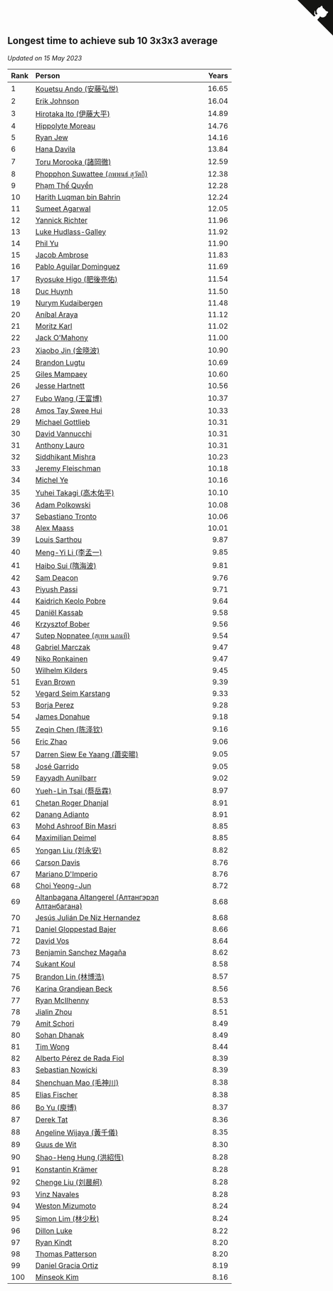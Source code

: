 ## Longest time to achieve sub 10 3x3x3 average

*Updated on 15 May 2023*

| Rank | Person | Years |
| :--- | :--- | ---: |
| 1 | [Kouetsu Ando (安藤弘悦)](https://www.worldcubeassociation.org/persons/2006ANDO01) | 16.65 |
| 2 | [Erik Johnson](https://www.worldcubeassociation.org/persons/2007JOHN02) | 16.04 |
| 3 | [Hirotaka Ito (伊藤大平)](https://www.worldcubeassociation.org/persons/2008ITOH01) | 14.89 |
| 4 | [Hippolyte Moreau](https://www.worldcubeassociation.org/persons/2008MORE02) | 14.76 |
| 5 | [Ryan Jew](https://www.worldcubeassociation.org/persons/2008JEWR01) | 14.16 |
| 6 | [Hana Davila](https://www.worldcubeassociation.org/persons/2009DAVI01) | 13.84 |
| 7 | [Toru Morooka (諸岡徹)](https://www.worldcubeassociation.org/persons/2010MORO01) | 12.59 |
| 8 | [Phopphon Suwattee (ภพพนธ์ สุวัตถี)](https://www.worldcubeassociation.org/persons/2010SUWA03) | 12.38 |
| 9 | [Phạm Thế Quyền](https://www.worldcubeassociation.org/persons/2010PHAM08) | 12.28 |
| 10 | [Harith Luqman bin Bahrin](https://www.worldcubeassociation.org/persons/2010BAHR02) | 12.24 |
| 11 | [Sumeet Agarwal](https://www.worldcubeassociation.org/persons/2011AGAR05) | 12.05 |
| 12 | [Yannick Richter](https://www.worldcubeassociation.org/persons/2010RICH04) | 11.96 |
| 13 | [Luke Hudlass-Galley](https://www.worldcubeassociation.org/persons/2010HUDL01) | 11.92 |
| 14 | [Phil Yu](https://www.worldcubeassociation.org/persons/2010YUPH01) | 11.90 |
| 15 | [Jacob Ambrose](https://www.worldcubeassociation.org/persons/2010AMBR01) | 11.83 |
| 16 | [Pablo Aguilar Dominguez](https://www.worldcubeassociation.org/persons/2010AGUI04) | 11.69 |
| 17 | [Ryosuke Higo (肥後亮佑)](https://www.worldcubeassociation.org/persons/2006HIGO01) | 11.54 |
| 18 | [Duc Huynh](https://www.worldcubeassociation.org/persons/2010HUYN02) | 11.50 |
| 19 | [Nurym Kudaibergen](https://www.worldcubeassociation.org/persons/2011KUDA01) | 11.48 |
| 20 | [Aníbal Araya](https://www.worldcubeassociation.org/persons/2011ARAY01) | 11.12 |
| 21 | [Moritz Karl](https://www.worldcubeassociation.org/persons/2008KARL02) | 11.02 |
| 22 | [Jack O'Mahony](https://www.worldcubeassociation.org/persons/2011OMAH01) | 11.00 |
| 23 | [Xiaobo Jin (金晓波)](https://www.worldcubeassociation.org/persons/2008JINX01) | 10.90 |
| 24 | [Brandon Lugtu](https://www.worldcubeassociation.org/persons/2012LUGT01) | 10.69 |
| 25 | [Giles Mampaey](https://www.worldcubeassociation.org/persons/2012MAMP01) | 10.60 |
| 26 | [Jesse Hartnett](https://www.worldcubeassociation.org/persons/2012HART03) | 10.56 |
| 27 | [Fubo Wang (王富博)](https://www.worldcubeassociation.org/persons/2007FUBO01) | 10.37 |
| 28 | [Amos Tay Swee Hui](https://www.worldcubeassociation.org/persons/2009SWEE01) | 10.33 |
| 29 | [Michael Gottlieb](https://www.worldcubeassociation.org/persons/2006GOTT01) | 10.31 |
| 30 | [David Vannucchi](https://www.worldcubeassociation.org/persons/2012VANN01) | 10.31 |
| 31 | [Anthony Lauro](https://www.worldcubeassociation.org/persons/2012LAUR02) | 10.31 |
| 32 | [Siddhikant Mishra](https://www.worldcubeassociation.org/persons/2012MISH01) | 10.23 |
| 33 | [Jeremy Fleischman](https://www.worldcubeassociation.org/persons/2005FLEI01) | 10.18 |
| 34 | [Michel Ye](https://www.worldcubeassociation.org/persons/2012YEMI01) | 10.16 |
| 35 | [Yuhei Takagi (高木佑平)](https://www.worldcubeassociation.org/persons/2008TAKA01) | 10.10 |
| 36 | [Adam Polkowski](https://www.worldcubeassociation.org/persons/2007POLK01) | 10.08 |
| 37 | [Sebastiano Tronto](https://www.worldcubeassociation.org/persons/2011TRON02) | 10.06 |
| 38 | [Alex Maass](https://www.worldcubeassociation.org/persons/2011MAAS01) | 10.01 |
| 39 | [Louis Sarthou](https://www.worldcubeassociation.org/persons/2012SART01) | 9.87 |
| 40 | [Meng-Yi Li (李孟一)](https://www.worldcubeassociation.org/persons/2011LIME01) | 9.85 |
| 41 | [Haibo Sui (隋海波)](https://www.worldcubeassociation.org/persons/2011SUIH01) | 9.81 |
| 42 | [Sam Deacon](https://www.worldcubeassociation.org/persons/2013DEAC01) | 9.76 |
| 43 | [Piyush Passi](https://www.worldcubeassociation.org/persons/2013PASS01) | 9.71 |
| 44 | [Kaidrich Keolo Pobre](https://www.worldcubeassociation.org/persons/2013POBR01) | 9.64 |
| 45 | [Daniël Kassab](https://www.worldcubeassociation.org/persons/2012KASS01) | 9.58 |
| 46 | [Krzysztof Bober](https://www.worldcubeassociation.org/persons/2013BOBE01) | 9.56 |
| 47 | [Sutep Nopnatee (สุเทพ นภนที)](https://www.worldcubeassociation.org/persons/2010NOPN01) | 9.54 |
| 48 | [Gabriel Marczak](https://www.worldcubeassociation.org/persons/2013MARC03) | 9.47 |
| 49 | [Niko Ronkainen](https://www.worldcubeassociation.org/persons/2010RONK01) | 9.47 |
| 50 | [Wilhelm Kilders](https://www.worldcubeassociation.org/persons/2010KILD02) | 9.45 |
| 51 | [Evan Brown](https://www.worldcubeassociation.org/persons/2013BROW04) | 9.39 |
| 52 | [Vegard Seim Karstang](https://www.worldcubeassociation.org/persons/2009SEIM02) | 9.33 |
| 53 | [Borja Perez](https://www.worldcubeassociation.org/persons/2013PERE05) | 9.28 |
| 54 | [James Donahue](https://www.worldcubeassociation.org/persons/2010DONA01) | 9.18 |
| 55 | [Zeqin Chen (陈泽钦)](https://www.worldcubeassociation.org/persons/2010CHEN37) | 9.16 |
| 56 | [Eric Zhao](https://www.worldcubeassociation.org/persons/2010ZHAO19) | 9.06 |
| 57 | [Darren Siew Ee Yaang (蕭奕暘)](https://www.worldcubeassociation.org/persons/2009SIEW01) | 9.05 |
| 58 | [José Garrido](https://www.worldcubeassociation.org/persons/2009GARR01) | 9.05 |
| 59 | [Fayyadh Aunilbarr](https://www.worldcubeassociation.org/persons/2010AUNI01) | 9.02 |
| 60 | [Yueh-Lin Tsai (蔡岳霖)](https://www.worldcubeassociation.org/persons/2006TSAI03) | 8.97 |
| 61 | [Chetan Roger Dhanjal](https://www.worldcubeassociation.org/persons/2014DHAN01) | 8.91 |
| 62 | [Danang Adianto](https://www.worldcubeassociation.org/persons/2013DANA01) | 8.91 |
| 63 | [Mohd Ashroof Bin Masri](https://www.worldcubeassociation.org/persons/2009MASR01) | 8.85 |
| 64 | [Maximilian Deimel](https://www.worldcubeassociation.org/persons/2010DEIM01) | 8.85 |
| 65 | [Yongan Liu (刘永安)](https://www.worldcubeassociation.org/persons/2009LIUY08) | 8.82 |
| 66 | [Carson Davis](https://www.worldcubeassociation.org/persons/2014DAVI06) | 8.76 |
| 67 | [Mariano D'Imperio](https://www.worldcubeassociation.org/persons/2009DIMP01) | 8.76 |
| 68 | [Choi Yeong-Jun](https://www.worldcubeassociation.org/persons/2013YEON01) | 8.72 |
| 69 | [Altanbagana Altangerel (Алтангэрэл Алтанбагана)](https://www.worldcubeassociation.org/persons/2013ALTA01) | 8.68 |
| 70 | [Jesús Julián De Niz Hernandez](https://www.worldcubeassociation.org/persons/2014HERN12) | 8.68 |
| 71 | [Daniel Gloppestad Bajer](https://www.worldcubeassociation.org/persons/2009GLOP01) | 8.66 |
| 72 | [David Vos](https://www.worldcubeassociation.org/persons/2008VOSD01) | 8.64 |
| 73 | [Benjamin Sanchez Magaña](https://www.worldcubeassociation.org/persons/2014MAGA02) | 8.62 |
| 74 | [Sukant Koul](https://www.worldcubeassociation.org/persons/2014KOUL01) | 8.58 |
| 75 | [Brandon Lin (林博浩)](https://www.worldcubeassociation.org/persons/2011LINB01) | 8.57 |
| 76 | [Karina Grandjean Beck](https://www.worldcubeassociation.org/persons/2010BECK01) | 8.56 |
| 77 | [Ryan McIlhenny](https://www.worldcubeassociation.org/persons/2010MCIL02) | 8.53 |
| 78 | [Jialin Zhou](https://www.worldcubeassociation.org/persons/2013ZHOU19) | 8.51 |
| 79 | [Amit Schori](https://www.worldcubeassociation.org/persons/2014SCHO03) | 8.49 |
| 80 | [Sohan Dhanak](https://www.worldcubeassociation.org/persons/2014DHAN03) | 8.49 |
| 81 | [Tim Wong](https://www.worldcubeassociation.org/persons/2007WONG02) | 8.44 |
| 82 | [Alberto Pérez de Rada Fiol](https://www.worldcubeassociation.org/persons/2011FIOL01) | 8.39 |
| 83 | [Sebastian Nowicki](https://www.worldcubeassociation.org/persons/2014NOWI01) | 8.39 |
| 84 | [Shenchuan Mao (毛神川)](https://www.worldcubeassociation.org/persons/2011MAOS01) | 8.38 |
| 85 | [Elias Fischer](https://www.worldcubeassociation.org/persons/2013FISC01) | 8.38 |
| 86 | [Bo Yu (庾博)](https://www.worldcubeassociation.org/persons/2013YUBO01) | 8.37 |
| 87 | [Derek Tat](https://www.worldcubeassociation.org/persons/2009TATD01) | 8.36 |
| 88 | [Angeline Wijaya (黃千儀)](https://www.worldcubeassociation.org/persons/2011WIJA03) | 8.35 |
| 89 | [Guus de Wit](https://www.worldcubeassociation.org/persons/2008WITG01) | 8.30 |
| 90 | [Shao-Heng Hung (洪紹恆)](https://www.worldcubeassociation.org/persons/2011HUNG02) | 8.28 |
| 91 | [Konstantin Krämer](https://www.worldcubeassociation.org/persons/2014KRAM02) | 8.28 |
| 92 | [Chenge Liu (刘晨舸)](https://www.worldcubeassociation.org/persons/2011LIUC02) | 8.28 |
| 93 | [Vinz Navales](https://www.worldcubeassociation.org/persons/2014NAVA04) | 8.28 |
| 94 | [Weston Mizumoto](https://www.worldcubeassociation.org/persons/2008MIZU01) | 8.24 |
| 95 | [Simon Lim (林少秋)](https://www.worldcubeassociation.org/persons/2008LIMS01) | 8.24 |
| 96 | [Dillon Luke](https://www.worldcubeassociation.org/persons/2014LUKE01) | 8.22 |
| 97 | [Ryan Kindt](https://www.worldcubeassociation.org/persons/2015KIND01) | 8.20 |
| 98 | [Thomas Patterson](https://www.worldcubeassociation.org/persons/2014PATT02) | 8.20 |
| 99 | [Daniel Gracia Ortiz](https://www.worldcubeassociation.org/persons/2009ORTI01) | 8.19 |
| 100 | [Minseok Kim](https://www.worldcubeassociation.org/persons/2014KIMM01) | 8.16 |


<a href="https://github.com/JustinTimeCuber/wca_statistics" class="github-corner" aria-label="View source on Github"><svg width="80" height="80" viewBox="0 0 250 250" style="fill:#151513; color:#fff; position: absolute; top: 0; border: 0; right: 0;" aria-hidden="true"><path d="M0,0 L115,115 L130,115 L142,142 L250,250 L250,0 Z"></path><path d="M128.3,109.0 C113.8,99.7 119.0,89.6 119.0,89.6 C122.0,82.7 120.5,78.6 120.5,78.6 C119.2,72.0 123.4,76.3 123.4,76.3 C127.3,80.9 125.5,87.3 125.5,87.3 C122.9,97.6 130.6,101.9 134.4,103.2" fill="currentColor" style="transform-origin: 130px 106px;" class="octo-arm"></path><path d="M115.0,115.0 C114.9,115.1 118.7,116.5 119.8,115.4 L133.7,101.6 C136.9,99.2 139.9,98.4 142.2,98.6 C133.8,88.0 127.5,74.4 143.8,58.0 C148.5,53.4 154.0,51.2 159.7,51.0 C160.3,49.4 163.2,43.6 171.4,40.1 C171.4,40.1 176.1,42.5 178.8,56.2 C183.1,58.6 187.2,61.8 190.9,65.4 C194.5,69.0 197.7,73.2 200.1,77.6 C213.8,80.2 216.3,84.9 216.3,84.9 C212.7,93.1 206.9,96.0 205.4,96.6 C205.1,102.4 203.0,107.8 198.3,112.5 C181.9,128.9 168.3,122.5 157.7,114.1 C157.9,116.9 156.7,120.9 152.7,124.9 L141.0,136.5 C139.8,137.7 141.6,141.9 141.8,141.8 Z" fill="currentColor" class="octo-body"></path></svg></a><style>.github-corner:hover .octo-arm{animation:octocat-wave 560ms ease-in-out}@keyframes octocat-wave{0%,100%{transform:rotate(0)}20%,60%{transform:rotate(-25deg)}40%,80%{transform:rotate(10deg)}}@media (max-width:500px){.github-corner:hover .octo-arm{animation:none}.github-corner .octo-arm{animation:octocat-wave 560ms ease-in-out}}</style>

